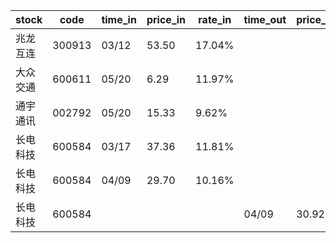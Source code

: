 |stock|code|time_in|price_in|rate_in|time_out|price_out|rate_out|person|
|---|---|---|---|---|---|---|---|---|
|兆龙互连|300913|03/12|53.50|17.04%||||张浩|
|大众交通|600611|05/20|6.29|11.97%||||张浩|
|通宇通讯|002792|05/20|15.33|9.62%||||张浩|
|长电科技|600584|03/17|37.36|11.81%||||张浩|
|长电科技|600584|04/09|29.70|10.16%||||张浩|
|长电科技|600584||||04/09|30.92|10.41%|张浩|
